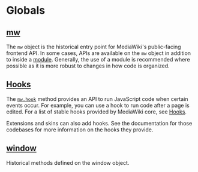 # Globals

## [mw](mw.html)

The `mw` object is the historical entry point for MediaWiki's public-facing frontend API. In some cases, APIs are available on the `mw` object in addition to inside a [module](modules.html).
Generally, the use of a module is recommended where possible as it is more robust to changes in how code is organized.

## [Hooks](Hooks.html)

The [`mw.hook`](mw.html#.hook) method provides an API to run JavaScript code when certain events occur.
For example, you can use a hook to run code after a page is edited.
For a list of stable hooks provided by MediaWiki core, see [Hooks](Hooks.html).

Extensions and skins can also add hooks. See the documentation for those codebases for more information on the hooks they provide.

## [window](window.html)

Historical methods defined on the window object.
